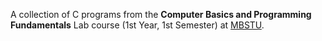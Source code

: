 A collection of C programs from the **Computer Basics and Programming Fundamentals** Lab course (1st Year, 1st Semester) at [MBSTU](https://mbstu.ac.bd/).
